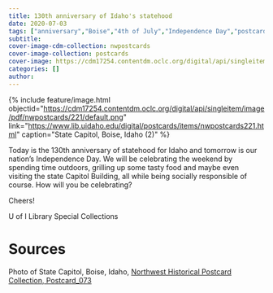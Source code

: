 ```yaml
---
title: 130th anniversary of Idaho's statehood
date: 2020-07-03
tags: ["anniversary","Boise","4th of July","Independence Day","postcards"]
subtitle: 
cover-image-cdm-collection: nwpostcards
cover-image-collection: postcards
cover-image: https://cdm17254.contentdm.oclc.org/digital/api/singleitem/image/pdf/nwpostcards/221/default.png
categories: []
author:
---
```


<!---
{% include feature/digital-image.html cdm-collection="nwpostcards" collection="postcards" objectid="nwpostcards221" %}
--->

{% include feature/image.html objectid="https://cdm17254.contentdm.oclc.org/digital/api/singleitem/image/pdf/nwpostcards/221/default.png" link="https://www.lib.uidaho.edu/digital/postcards/items/nwpostcards221.html" caption="State Capitol, Boise, Idaho (2)" %}

Today is the 130th anniversary of statehood for Idaho and tomorrow is our nation’s Independence Day. We will be celebrating the weekend by spending time outdoors, grilling up some tasty food and maybe even visiting the state Capitol Building, all while being socially responsible of course. How will you be celebrating?

Cheers!

U of I Library Special Collections

# Sources

Photo of State Capitol, Boise, Idaho, [Northwest Historical Postcard Collection, Postcard_073](https://www.lib.uidaho.edu/digital/postcards/items/nwpostcards221.html)